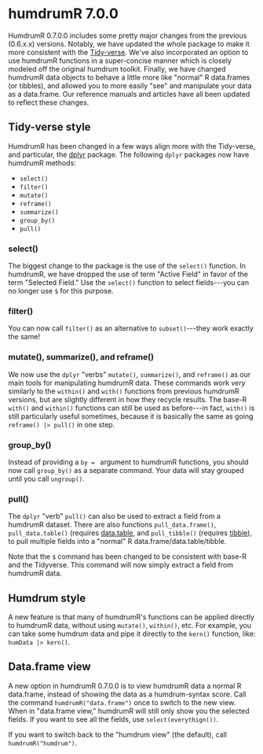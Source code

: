 # humdrumR 7.0.0


HumdrumR 0.7.0.0 includes some pretty major changes from the previous (0.6.x.x) versions.
Notably, we have updated the whole package to make it more consistent with the [Tidy-verse](https://www.tidyverse.org/).
We've also incorporated an option to use humdrumR functions in a super-concise manner which is closely modeled off the original humdrum toolkit.
Finally, we have changed humdrumR data objects to behave a little more like "normal" R data.frames (or tibbles), and allowed you to more easily "see" and manipulate your data as a data.frame.
Our reference manuals and articles have all been updated to reflect these changes.



## Tidy-verse style


HumdrumR has been changed in a few ways align more with the Tidy-verse, and particular, the [dplyr](https://dplyr.tidyverse.org/) package.
The following `dplyr` packages now have humdrumR methods:

+ `select()`
+ `filter()`
+ `mutate()`
+ `reframe()`
+ `summarize()`
+ `group_by()`
+ `pull()`


### select()

The biggest change to the package is the use of the `select()` function.
In humdrumR, we have dropped the use of term "Active Field" in favor of the term "Selected Field."
Use the `select()` function to select fields---you can no longer use `$` for this purpose.


### filter()

You can now call `filter()` as an alternative to `subset()`---they work exactly the same!


### mutate(), summarize(), and reframe()

We now use the `dplyr` "verbs" `mutate()`, `summarize()`, and `reframe()` as our main tools for manipulating humdrumR data.
These commands work *very* similarly to the `within()` and `with()` functions from previous humdrumR versions, but are slightly different in how they recycle results.
The base-R `with()` and `within()` functions can still be used as before---in fact, `with()` is still particularly useful sometimes, because it is basically the same as going `reframe() |> pull()` in one step.

### group_by()

Instead of providing a `by = ` argument to humdrumR functions, you should now call `group_by()` as a separate command.
Your data will stay grouped until you call `ungroup()`.

### pull()

The `dplyr` "verb" `pull()` can also be used to extract a field from a humdrumR dataset.
There are also functions `pull_data.frame()`, `pull_data.table()` (requires [data.table](https://rdatatable.gitlab.io/data.table/), and `pull_tibble()` (requires [tibble](https://tibble.tidyverse.org/)), to pull multiple fields into a "normal" R data.frame/data.table/tibble.


Note that the `$` command has been changed to be consistent with base-R and the Tidyverse.
This command will now simply extract a field from humdrumR data.



## Humdrum style

A new feature is that many of humdrumR's functions can be applied directly to humdrumR data, without using `mutate()`, `within()`, etc.
For example, you can take some humdrum data and pipe it directly to the `kern()` function, like:  `humData |> kern()`.


## Data.frame view

A new option in humdrumR 0.7.0.0 is to view humdrumR data a normal R data.frame, instead of showing the data as a humdrum-syntax score.
Call the command `humdrumR("data.frame")` once to switch to the new view.
When in "data.frame view," humdrumR will still only show you the selected fields.
If you want to see all the fields, use `select(everythign())`.

If you want to switch back to the "humdrum view" (the default), call `humdrumR("humdrum")`.


